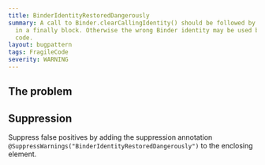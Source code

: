 ```yaml
---
title: BinderIdentityRestoredDangerously
summary: A call to Binder.clearCallingIdentity() should be followed by Binder.restoreCallingIdentity()
  in a finally block. Otherwise the wrong Binder identity may be used by subsequent
  code.
layout: bugpattern
tags: FragileCode
severity: WARNING
---
```


<!--
*** AUTO-GENERATED, DO NOT MODIFY ***
To make changes, edit the @BugPattern annotation or the explanation in docs/bugpattern.
-->


## The problem


## Suppression
Suppress false positives by adding the suppression annotation `@SuppressWarnings("BinderIdentityRestoredDangerously")` to the enclosing element.
